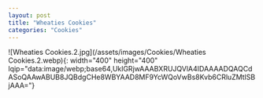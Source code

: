 ```yaml
---
layout: post
title: "Wheaties Cookies"
categories: "Cookies"
---
```

![Wheaties Cookies.2.jpg](/assets/images/Cookies/Wheaties Cookies.2.webp){: width="400" height="400" lqip="data:image/webp;base64,UklGRjwAAABXRUJQVlA4IDAAAADQAQCdASoQAAwABUB8JQBdgCHe8WBYAAD8MF9YcWQoVwBs8Kvb6CRluZMtlSBjAAA="}

